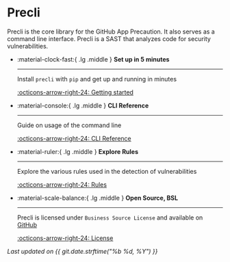 # Precli

Precli is the core library for the GitHub App Precaution. It also serves as
a command line interface. Precli is a SAST that analyzes code for security
vulnerabilities.


<div class="grid cards" markdown>

-   :material-clock-fast:{ .lg .middle } __Set up in 5 minutes__

    ---

    Install `precli` with `pip` and get up and running in minutes

    [:octicons-arrow-right-24: Getting started](getting-started.md)

-   :material-console:{ .lg .middle } __CLI Reference__

    ---

    Guide on usage of the command line

    [:octicons-arrow-right-24: CLI Reference](man/precli.md)

-   :material-ruler:{ .lg .middle } __Explore Rules__

    ---

    Explore the various rules used in the detection of vulnerabilities

    [:octicons-arrow-right-24: Rules](rules.md)

-   :material-scale-balance:{ .lg .middle } __Open Source, BSL__

    ---

    Precli is licensed under `Business Source License` and available on [GitHub](https://github.com/securesauce/precli)

    [:octicons-arrow-right-24: License](https://github.com/securesauce/precli/blob/main/LICENSE)

</div>

_Last updated on {{ git.date.strftime("%b %d, %Y") }}_